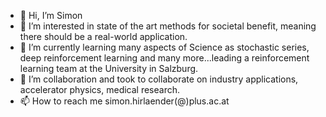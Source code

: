 - 👋 Hi, I’m Simon
- 👀 I’m interested in state of the art methods for societal benefit, meaning there should be a real-world application.
- 🌱 I’m currently learning many aspects of Science as stochastic series, deep reinforcement learning and many more...leading a reinforcement learning team at the University in Salzburg.
- 💞️ I’m collaboration and took to collaborate on industry applications, accelerator physics, medical research.
- 📫 How to reach me simon.hirlaender(@)plus.ac.at

<!---
MathPhysSim/MathPhysSim is a ✨ special ✨ repository because its `README.md` (this file) appears on your GitHub profile.
You can click the Preview link to take a look at your changes.
--->
